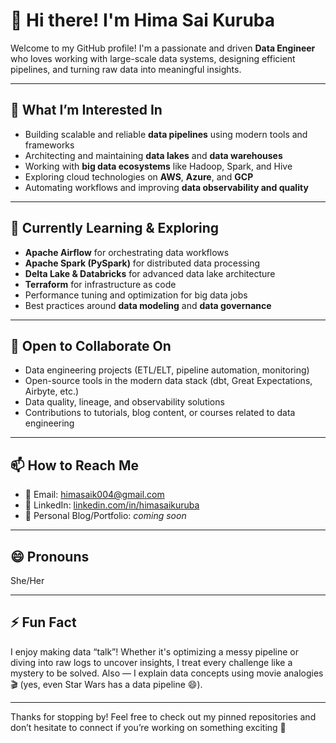 # 👋 Hi there! I'm Hima Sai Kuruba

Welcome to my GitHub profile! I'm a passionate and driven **Data Engineer** who loves working with large-scale data systems, designing efficient pipelines, and turning raw data into meaningful insights.

---

## 👀 What I’m Interested In

- Building scalable and reliable **data pipelines** using modern tools and frameworks  
- Architecting and maintaining **data lakes** and **data warehouses**  
- Working with **big data ecosystems** like Hadoop, Spark, and Hive  
- Exploring cloud technologies on **AWS**, **Azure**, and **GCP**  
- Automating workflows and improving **data observability and quality**

---

## 🌱 Currently Learning & Exploring

- **Apache Airflow** for orchestrating data workflows  
- **Apache Spark (PySpark)** for distributed data processing  
- **Delta Lake & Databricks** for advanced data lake architecture  
- **Terraform** for infrastructure as code  
- Performance tuning and optimization for big data jobs  
- Best practices around **data modeling** and **data governance**

---

## 💞️ Open to Collaborate On

- Data engineering projects (ETL/ELT, pipeline automation, monitoring)  
- Open-source tools in the modern data stack (dbt, Great Expectations, Airbyte, etc.)  
- Data quality, lineage, and observability solutions  
- Contributions to tutorials, blog content, or courses related to data engineering

---

## 📫 How to Reach Me

- 📧 Email: himasaik004@gmail.com  
- 🔗 LinkedIn: [linkedin.com/in/himasaikuruba](https://www.linkedin.com/in/himasaikuruba/)  
- 🧠 Personal Blog/Portfolio: *coming soon*

---

## 😄 Pronouns

She/Her

---

## ⚡ Fun Fact

I enjoy making data “talk”! Whether it's optimizing a messy pipeline or diving into raw logs to uncover insights, I treat every challenge like a mystery to be solved. Also — I explain data concepts using movie analogies 🎬 (yes, even Star Wars has a data pipeline 😄).

---

Thanks for stopping by! Feel free to check out my pinned repositories and don’t hesitate to connect if you’re working on something exciting 🚀
